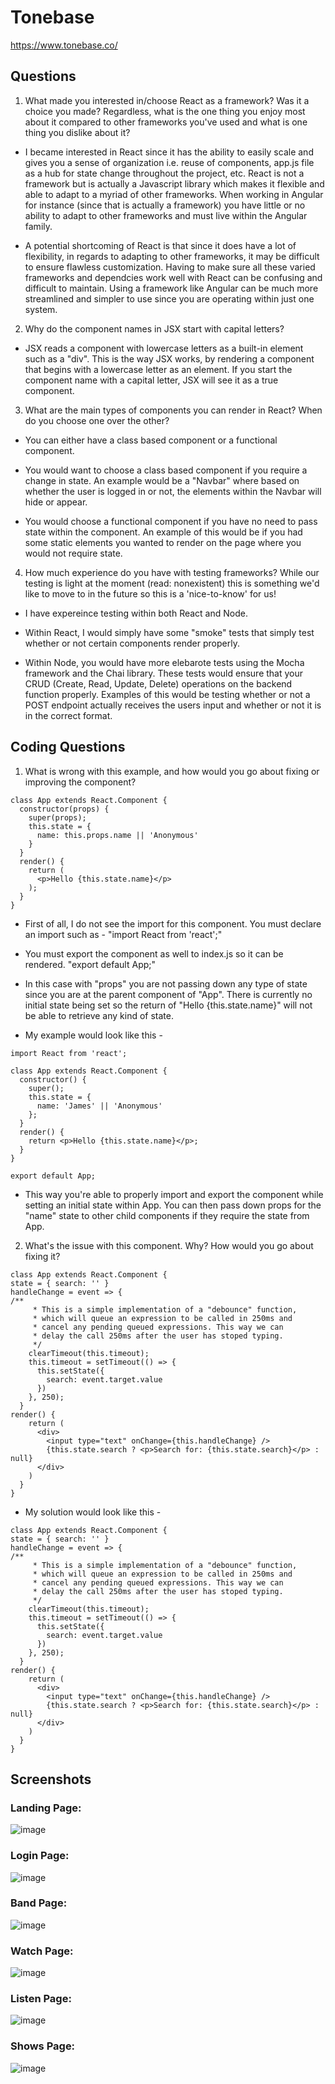 # Tonebase

https://www.tonebase.co/

## Questions

1. What made you interested in/choose React as a framework? Was it a choice you made? Regardless, what is the one thing you enjoy most about it compared to other frameworks you've used and what is one thing you dislike about it?

- I became interested in React since it has the ability to easily scale and gives you a sense of organization i.e. reuse of components, app.js file as a hub for state change throughout the project, etc. React is not a framework but is actually a Javascript library which makes it flexible and able to adapt to a myriad of other frameworks. When working in Angular for instance (since that is actually a framework) you have little or no ability to adapt to other frameworks and must live within the Angular family.

- A potential shortcoming of React is that since it does have a lot of flexibility, in regards to adapting to other frameworks, it may be difficult to ensure flawless customization. Having to make sure all these varied frameworks and dependcies work well with React can be confusing and difficult to maintain. Using a framework like Angular can be much more streamlined and simpler to use since you are operating within just one system.

2. Why do the component names in JSX start with capital letters?

- JSX reads a component with lowercase letters as a built-in element such as a "div". This is the way JSX works, by rendering a component that begins with a lowercase letter as an element. If you start the component name with a capital letter, JSX will see it as a true component.

3. What are the main types of components you can render in React? When do you choose one over the other?

- You can either have a class based component or a functional component.

- You would want to choose a class based component if you require a change in state. An example would be a "Navbar" where based on whether the user is logged in or not, the elements within the Navbar will hide or appear.

- You would choose a functional component if you have no need to pass state within the component. An example of this would be if you had some static elements you wanted to render on the page where you would not require state.

4. How much experience do you have with testing frameworks? While our testing is light at the moment (read: nonexistent) this is something we'd like to move to in the future so this is a 'nice-to-know' for us!

- I have expereince testing within both React and Node.

- Within React, I would simply have some "smoke" tests that simply test whether or not certain components render properly.

- Within Node, you would have more elebarote tests using the Mocha framework and the Chai library. These tests would ensure that your CRUD (Create, Read, Update, Delete) operations on the backend function properly. Examples of this would be testing whether or not a POST endpoint actually receives the users input and whether or not it is in the correct format.

## Coding Questions

1. What is wrong with this example, and how would you go about fixing or improving the component?

```
class App extends React.Component {
  constructor(props) {
    super(props);
    this.state = {
      name: this.props.name || 'Anonymous'
    }
  }
  render() {
    return (
      <p>Hello {this.state.name}</p>
    );
  }
}
```

- First of all, I do not see the import for this component. You must declare an import such as - "import React from 'react';"

- You must export the component as well to index.js so it can be rendered. "export default App;"

- In this case with "props" you are not passing down any type of state since you are at the parent component of "App". There is currently no initial state being set so the return of "Hello {this.state.name}" will not be able to retrieve any kind of state.

- My example would look like this -

```
import React from 'react';

class App extends React.Component {
  constructor() {
    super();
    this.state = {
      name: 'James' || 'Anonymous'
    };
  }
  render() {
    return <p>Hello {this.state.name}</p>;
  }
}

export default App;
```

- This way you're able to properly import and export the component while setting an initial state within App. You can then pass down props for the "name" state to other child components if they require the state from App.

2. What's the issue with this component. Why? How would you go about fixing it?

```
class App extends React.Component {
state = { search: '' }
handleChange = event => {
/**
     * This is a simple implementation of a "debounce" function,
     * which will queue an expression to be called in 250ms and
     * cancel any pending queued expressions. This way we can
     * delay the call 250ms after the user has stoped typing.
     */
    clearTimeout(this.timeout);
    this.timeout = setTimeout(() => {
      this.setState({
        search: event.target.value
      })
    }, 250);
  }
render() {
    return (
      <div>
        <input type="text" onChange={this.handleChange} />
        {this.state.search ? <p>Search for: {this.state.search}</p> : null}
      </div>
    )
  }
}
```

- My solution would look like this -

```
class App extends React.Component {
state = { search: '' }
handleChange = event => {
/**
     * This is a simple implementation of a "debounce" function,
     * which will queue an expression to be called in 250ms and
     * cancel any pending queued expressions. This way we can
     * delay the call 250ms after the user has stoped typing.
     */
    clearTimeout(this.timeout);
    this.timeout = setTimeout(() => {
      this.setState({
        search: event.target.value
      })
    }, 250);
  }
render() {
    return (
      <div>
        <input type="text" onChange={this.handleChange} />
        {this.state.search ? <p>Search for: {this.state.search}</p> : null}
      </div>
    )
  }
}
```

## Screenshots

### Landing Page:

![image](public/images/screenshots/landing.png)

### Login Page:

![image](public/images/screenshots/login.png)

### Band Page:

![image](public/images/screenshots/band.png)

### Watch Page:

![image](public/images/screenshots/watch.png)

### Listen Page:

![image](public/images/screenshots/listen.png)

### Shows Page:

![image](public/images/screenshots/shows.png)
